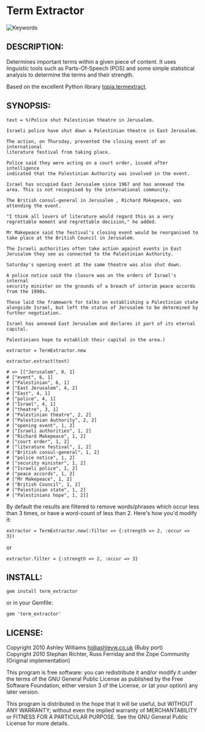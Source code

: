 # Term Extractor

![Keywords](http://cosmicdiary.org/blogs/tijana_prodanovic/wp-content/uploads/2009/05/keywords.jpg)

## DESCRIPTION:

Determines important terms within a given piece of content. It
uses linguistic tools such as Parts-Of-Speech (POS) and some simple
statistical analysis to determine the terms and their strength.

Based on the excellent Python library [topia.termextract](http://pypi.python.org/pypi/topia.termextract/).

## SYNOPSIS:
    
    text = %(Police shut Palestinian theatre in Jerusalem.
    
    Israeli police have shut down a Palestinian theatre in East Jerusalem.
    
    The action, on Thursday, prevented the closing event of an international
    literature festival from taking place.
    
    Police said they were acting on a court order, issued after intelligence
    indicated that the Palestinian Authority was involved in the event.
    
    Israel has occupied East Jerusalem since 1967 and has annexed the
    area. This is not recognised by the international community.
    
    The British consul-general in Jerusalem , Richard Makepeace, was
    attending the event.
    
    "I think all lovers of literature would regard this as a very
    regrettable moment and regrettable decision," he added.
    
    Mr Makepeace said the festival's closing event would be reorganised to
    take place at the British Council in Jerusalem.
    
    The Israeli authorities often take action against events in East
    Jerusalem they see as connected to the Palestinian Authority.
    
    Saturday's opening event at the same theatre was also shut down.
    
    A police notice said the closure was on the orders of Israel's internal
    security minister on the grounds of a breach of interim peace accords
    from the 1990s.
    
    These laid the framework for talks on establishing a Palestinian state
    alongside Israel, but left the status of Jerusalem to be determined by
    further negotiation.
    
    Israel has annexed East Jerusalem and declares it part of its eternal
    capital.
    
    Palestinians hope to establish their capital in the area.)
    
    extractor = TermExtractor.new

    extractor.extract(text)
    
    # => [["Jerusalem", 8, 1]
    # ["event", 6, 1]
    # ["Palestinian", 6, 1]
    # ["East Jerusalem", 4, 2]
    # ["East", 4, 1]
    # ["police", 4, 1]
    # ["Israel", 4, 1]
    # ["theatre", 3, 1]
    # ["Palestinian theatre", 2, 2]
    # ["Palestinian Authority", 2, 2]
    # ["opening event", 1, 2]
    # ["Israeli authorities", 1, 2]
    # ["Richard Makepeace", 1, 2]
    # ["court order", 1, 2]
    # ["literature festival", 1, 2]
    # ["British consul-general", 1, 2]
    # ["police notice", 1, 2]
    # ["security minister", 1, 2]
    # ["Israeli police", 1, 2]
    # ["peace accords", 1, 2]
    # ["Mr Makepeace", 1, 2]
    # ["British Council", 1, 2]
    # ["Palestinian state", 1, 2]
    # ["Palestinians hope", 1, 2]]
    
    
By default the results are filtered to remove words/phrases which occur less than 3 times, or have a word-count of less than 2. Here's how you'd modify it:
    
`extractor = TermExtractor.new(:filter => {:strength => 2, :occur => 3})`

or

`extractor.filter = {:strength => 2, :occur => 3}`

## INSTALL:

    gem install term_extractor

or in your Gemfile:

    gem 'term_extractor'

## LICENSE:

Copyright 2010 Ashley Williams <hi@ashleyw.co.uk> (Ruby port)  
Copyright 2010 Stephan Richter, Russ Ferriday and the Zope Community (Original implementation)  

This program is free software: you can redistribute it and/or modify
it under the terms of the GNU General Public License as published by
the Free Software Foundation, either version 3 of the License, or
(at your option) any later version.

This program is distributed in the hope that it will be useful,
but WITHOUT ANY WARRANTY; without even the implied warranty of
MERCHANTABILITY or FITNESS FOR A PARTICULAR PURPOSE.  See the
GNU General Public License for more details.
